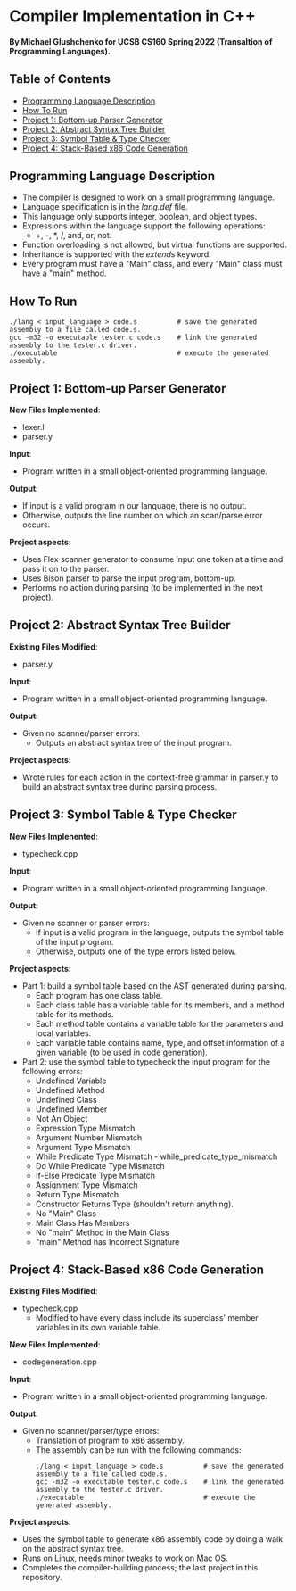 # Compiler Implementation in C++
#### By Michael Glushchenko for UCSB CS160 Spring 2022 (Transaltion of Programming Languages).

## Table of Contents
* [Programming Language Description](https://github.com/mglush/code_generation/blob/main/README.md#programming-language-description)
* [How To Run](https://github.com/mglush/code_generation/blob/main/README.md#how-to-run)
* [Project 1: Bottom-up Parser Generator](https://github.com/mglush/code_generation/blob/main/README.md#project-1-bottom-up-parser-generator)
* [Project 2: Abstract Syntax Tree Builder](https://github.com/mglush/code_generation/blob/main/README.md#project-2-abstract-syntax-tree-builder)
* [Project 3: Symbol Table & Type Checker](https://github.com/mglush/code_generation/blob/main/README.md#project-3-symbol-table-type-checker)
* [Project 4: Stack-Based x86 Code Generation](https://github.com/mglush/code_generation/blob/main/README.md#project-4-stack-based-x86-code-generation)

## Programming Language Description
  - The compiler is designed to work on a small programming language.
  - Language specification is in the *lang.def* file.
  - This language only supports integer, boolean, and object types.
  - Expressions within the language support the following operations:
    - +, -, *, /, and, or, not.
  - Function overloading is not allowed, but virtual functions are supported.
  - Inheritance is supported with the *extends* keyword.
  - Every program must have a "Main" class, and every "Main" class must have a "main" method.

## How To Run
~~~
./lang < input_language > code.s          # save the generated assembly to a file called code.s.
gcc -m32 -o executable tester.c code.s    # link the generated assembly to the tester.c driver.
./executable                              # execute the generated assembly.
~~~

## Project 1: Bottom-up Parser Generator
**New Files Implemented**:
  - lexer.l
  - parser.y

**Input**:
  - Program written in a small object-oriented programming language.

**Output**:
  - If input is a valid program in our language, there is no output.
  - Otherwise, outputs the line number on which an scan/parse error occurs.

**Project aspects**:
  - Uses Flex scanner generator to consume input one token at a time and pass it on to the parser.
  - Uses Bison parser to parse the input program, bottom-up.
  - Performs no action during parsing (to be implemented in the next project).

## Project 2: Abstract Syntax Tree Builder
**Existing Files Modified**:
  - parser.y

**Input**:
  - Program written in a small object-oriented programming language.

**Output**:
  - Given no scanner/parser errors:
    - Outputs an abstract syntax tree of the input program.

**Project aspects**:
  - Wrote rules for each action in the context-free grammar in parser.y to build an abstract syntax tree during parsing process.

## Project 3: Symbol Table & Type Checker
**New Files Implenented**:
  - typecheck.cpp

**Input**:
  - Program written in a small object-oriented programming language.

**Output**:
  - Given no scanner or parser errors:
    - If input is a valid program in the language, outputs the symbol table of the input program.
    - Otherwise, outputs one of the type errors listed below.

**Project aspects**:
  - Part 1: build a symbol table based on the AST generated during parsing.
    - Each program has one class table.
    - Each class table has a variable table for its members, and a method table for its methods.
    - Each method table contains a variable table for the parameters and local variables.
    - Each variable table contains name, type, and offset information of a given variable (to be used in code generation).
  - Part 2: use the symbol table to typecheck the input program for the following errors:
    - Undefined Variable
    - Undefined Method
    - Undefined Class
    - Undefined Member
    - Not An Object
    - Expression Type Mismatch
    - Argument Number Mismatch
    - Argument Type Mismatch
    - While Predicate Type Mismatch - while_predicate_type_mismatch
    - Do While Predicate Type Mismatch
    - If-Else Predicate Type Mismatch
    - Assignment Type Mismatch
    - Return Type Mismatch
    - Constructor Returns Type (shouldn't return anything).
    - No "Main" Class
    - Main Class Has Members
    - No "main" Method in the Main Class
    - "main" Method has Incorrect Signature

## Project 4: Stack-Based x86 Code Generation
**Existing Files Modified**:
  - typecheck.cpp
    - Modified to have every class include its superclass' member variables in its own variable table.

**New Files Implemented**:
  - codegeneration.cpp

**Input**:
  - Program written in a small object-oriented programming language.

**Output**:
  - Given no scanner/parser/type errors:
    - Translation of program to x86 assembly.
    - The assembly can be run with the following commands:
      ~~~
      ./lang < input_language > code.s          # save the generated assembly to a file called code.s.
      gcc -m32 -o executable tester.c code.s    # link the generated assembly to the tester.c driver.
      ./executable                              # execute the generated assembly.
      ~~~

**Project aspects**:
  - Uses the symbol table to generate x86 assembly code by doing a walk on the abstract syntax tree.
  - Runs on Linux, needs minor tweaks to work on Mac OS.
  - Completes the compiler-building process; the last project in this repository.
